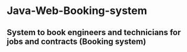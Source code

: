 # Java-Web-Booking-system
## System to book engineers and technicians for jobs and contracts (Booking system)
